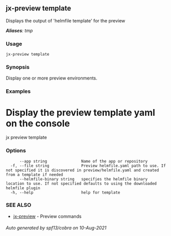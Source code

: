 ## jx-preview template

Displays the output of 'helmfile template' for the preview

***Aliases**: tmp*

### Usage

```
jx-preview template
```

### Synopsis

Display one or more preview environments.

### Examples

  # Display the preview template yaml on the console
  jx preview template

### Options

```
      --app string               Name of the app or repository
  -f, --file string              Preview helmfile.yaml path to use. If not specified it is discovered in preview/helmfile.yaml and created from a template if needed
      --helmfile-binary string   specifies the helmfile binary location to use. If not specified defaults to using the downloaded helmfile plugin
  -h, --help                     help for template
```

### SEE ALSO

* [jx-preview](jx-preview.md)	 - Preview commands

###### Auto generated by spf13/cobra on 10-Aug-2021
